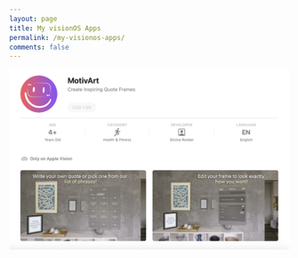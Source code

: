 ```yaml
---
layout: page
title: My visionOS Apps
permalink: /my-visionos-apps/
comments: false
---
```


[![MotivArt](/assets/images/motivart.png)](https://apps.apple.com/us/app/motivart/id6743174794)